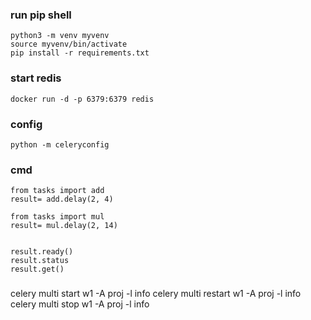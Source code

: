 


### run pip shell
```
python3 -m venv myvenv
source myvenv/bin/activate
pip install -r requirements.txt
```

### start redis
```
docker run -d -p 6379:6379 redis
```

### config
```
python -m celeryconfig
```

### cmd
```
from tasks import add
result= add.delay(2, 4)

from tasks import mul
result= mul.delay(2, 14)


result.ready()
result.status
result.get()
```

###

celery multi start w1 -A proj -l info
celery multi restart w1 -A proj -l info
celery multi stop w1 -A proj -l info





